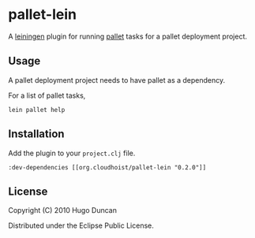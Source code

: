 # pallet-lein

A [leiningen](http://github.com/technomancy/leiningen) plugin for running
[pallet](http://github.com/hugoduncan/pallet) tasks for a pallet deployment
project.

## Usage

A pallet deployment project needs to have pallet as a dependency.

For a list of pallet tasks,

    lein pallet help


## Installation

Add the plugin to your `project.clj` file.

    :dev-dependencies [[org.cloudhoist/pallet-lein "0.2.0"]]

## License

Copyright (C) 2010 Hugo Duncan

Distributed under the Eclipse Public License.
